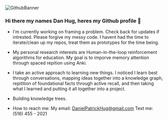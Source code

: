 ![GithubBanner](https://user-images.githubusercontent.com/38571110/111854986-9c458200-88f8-11eb-8bde-e0aea798fe69.jpeg)

### Hi there my names Dan Hug, heres my Github profile 👋

- I'm currently working on framing a problem. Check back for updates if intrested. Please forgive my messy code. I havent had the time to iterate/clean up my repos, treat them as prototypes for the time being. 
- My personal research interests are Human-in-the-loop reinforcement algorithms for education. My goal is to imporve memory attention through spaced repition using Anki. 
- I take an active approach to learning new things. I noticed I learn best through conversations, mapping ideas together into a knowledge graph, repitition of foundational facts through active recall, and then taking what I learned and putting it all together into a project. 
- Building knowledge trees.

- How to reach me: My email: DanielPatrickHug@gmail.com Text me: (516) 455 - 2021

